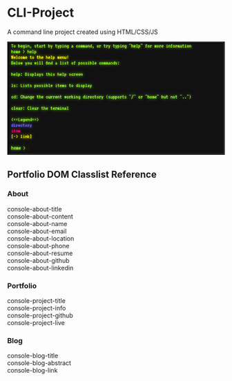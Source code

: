 # CLI-Project
A command line project created using HTML/CSS/JS

<img src="img/demo.png" alt="Console" />

## Portfolio DOM Classlist Reference

### About
console-about-title  
console-about-content  
console-about-name  
console-about-email  
console-about-location  
console-about-phone  
console-about-resume  
console-about-github  
console-about-linkedin  

### Portfolio
console-project-title  
console-project-info  
console-project-github  
console-project-live  

### Blog
console-blog-title  
console-blog-abstract  
console-blog-link  
